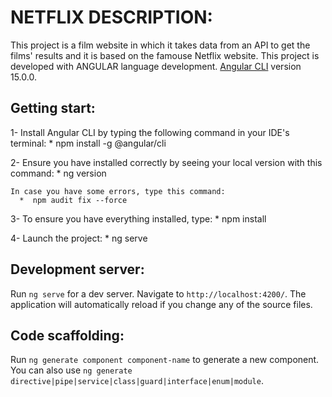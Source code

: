 # NETFLIX DESCRIPTION:
  This project is a film website in which it takes data from an API to get the films' results and it is based on the famouse Netflix website. This project is developed with ANGULAR language development.  [Angular CLI](https://github.com/angular/angular-cli) version 15.0.0.

## Getting start:
  1- Install Angular CLI by typing the following command in your IDE's terminal:
    *  npm install -g @angular/cli

  2- Ensure you have installed correctly by seeing your local version with this command:
    *  ng version

    In case you have some errors, type this command:
      *  npm audit fix --force
  
  3- To ensure you have everything installed, type:
      *  npm install
  
  4- Launch the project:
      *  ng serve

## Development server:
  Run `ng serve` for a dev server. Navigate to `http://localhost:4200/`. The application will automatically reload if you change any of the source files.

## Code scaffolding:
  Run `ng generate component component-name` to generate a new component. You can also use `ng generate directive|pipe|service|class|guard|interface|enum|module`.




